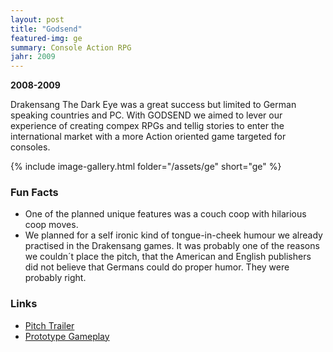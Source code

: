 ```yaml
---
layout: post
title: "Godsend"
featured-img: ge
summary: Console Action RPG
jahr: 2009
---
```

**2008-2009**

Drakensang The Dark Eye was a great success but limited to German speaking countries and PC. With GODSEND we aimed to lever our experience of creating compex RPGs and tellig stories to enter the international market with a more Action oriented game targeted for consoles.

{% include image-gallery.html folder="/assets/ge" short="ge" %}

### Fun Facts
* One of the planned unique features was a couch coop with hilarious coop moves.
* We planned for a self ironic kind of tongue-in-cheek humour we already practised in the Drakensang games. It was probably one of the reasons we couldn´t place the pitch, that the American and English publishers did not believe that Germans could do proper humor. They were probably right.


### Links
* [Pitch Trailer](https://youtu.be/sCrhZVbRNvI)
* [Prototype Gameplay](https://youtu.be/B0GRlKUsiQw)
